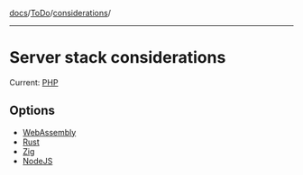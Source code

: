 [docs](../../readme.md)/[ToDo](../readme.md)/[considerations](readme.md)/

---

# Server stack considerations

Current: [PHP](https://php.net)

## Options

- [WebAssembly](https://wasmer.io/)
- [Rust](https://www.rust-lang.org/)
- [Zig](https://ziglang.org/)
- [NodeJS](https://nodejs.org/en)
